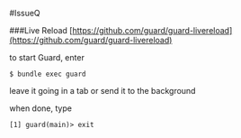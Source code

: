 #IssueQ

###Live Reload [https://github.com/guard/guard-livereload](https://github.com/guard/guard-livereload)

to start Guard, enter
```
$ bundle exec guard
```
leave it going in a tab or send it to the background

when done, type
```
[1] guard(main)> exit
```